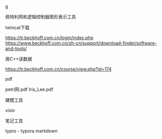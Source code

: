 g

佩特利网和逻辑控制器图形表示工具 

twincat下载

https://tr.beckhoff.com.cn/login/index.php
https://www.beckhoff.com.cn/zh-cn/support/download-finder/software-and-tools/


用C++读数据

https://tr.beckhoff.com.cn/course/view.php?id=174

pdf

petri网.pdf 
Iris_Lee.pdf

建模工具

visio

笔记工具

typro - typora
markdown




